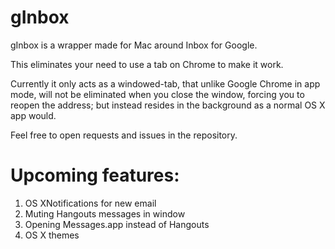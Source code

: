gInbox
======

gInbox is a wrapper made for Mac around Inbox for Google.

This eliminates your need to use a tab on Chrome to make it work.

Currently it only acts as a windowed-tab, that unlike Google Chrome in app mode, will not be eliminated when you close the window, forcing you to reopen the address; but instead resides in the background as a normal OS X app would.

Feel free to open requests and issues in the repository.

Upcoming features:
==================

1. OS XNotifications for new email
1. Muting Hangouts messages in window
1. Opening Messages.app instead of Hangouts
1. OS X themes
